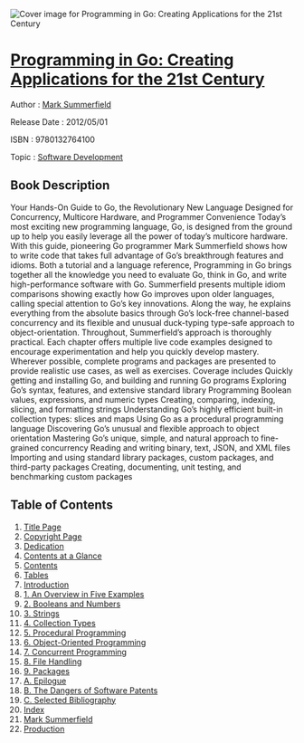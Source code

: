 ![Cover image for Programming in Go: Creating Applications for the 21st Century](https://imgdetail.ebookreading.net/cover/cover/software_development/EB9780132764100.jpg)

[Programming in Go: Creating Applications for the 21st Century](https://ebookreading.net/view/book/Programming+in+Go%3A+Creating+Applications+for+the+21st+Century-EB9780132764100_1.html "Programming in Go: Creating Applications for the 21st Century")
====================================================================================================================

Author : [Mark Summerfield](https://ebookreading.net/search/author/Mark+Summerfield)

Release Date : 2012/05/01

ISBN : 9780132764100

Topic : [Software Development](https://ebookreading.net/search/category/software-development)

Book Description
-----------------

Your Hands-On Guide to Go, the Revolutionary New Language Designed for Concurrency, Multicore Hardware, and Programmer Convenience
Today’s most exciting new programming language, Go, is designed from the ground up to help you easily leverage all the power of today’s multicore hardware. With this guide, pioneering Go programmer Mark Summerfield shows how to write code that takes full advantage of Go’s breakthrough features and idioms.
Both a tutorial and a language reference, Programming in Go brings together all the knowledge you need to evaluate Go, think in Go, and write high-performance software with Go. Summerfield presents multiple idiom comparisons showing exactly how Go improves upon older languages, calling special attention to Go’s key innovations. Along the way, he explains everything from the absolute basics through Go’s lock-free channel-based concurrency and its flexible and unusual duck-typing type-safe approach to object-orientation.
Throughout, Summerfield’s approach is thoroughly practical. Each chapter offers multiple live code examples designed to encourage experimentation and help you quickly develop mastery. Wherever possible, complete programs and packages are presented to provide realistic use cases, as well as exercises. Coverage includes
Quickly getting and installing Go, and building and running Go programs
Exploring Go’s syntax, features, and extensive standard library
Programming Boolean values, expressions, and numeric types
Creating, comparing, indexing, slicing, and formatting strings
Understanding Go’s highly efficient built-in collection types: slices and maps
Using Go as a procedural programming language
Discovering Go’s unusual and flexible approach to object orientation
Mastering Go’s unique, simple, and natural approach to fine-grained concurrency
Reading and writing binary, text, JSON, and XML files
Importing and using standard library packages, custom packages, and third-party packages
Creating, documenting, unit testing, and benchmarking custom packages
              
Table of Contents
-----------------

1. [Title Page](https://ebookreading.net/view/book/Programming+in+Go%3A+Creating+Applications+for+the+21st+Century-EB9780132764100_2.html)
1. [Copyright Page](https://ebookreading.net/view/book/Programming+in+Go%3A+Creating+Applications+for+the+21st+Century-EB9780132764100_3.html)
1. [Dedication](https://ebookreading.net/view/book/Programming+in+Go%3A+Creating+Applications+for+the+21st+Century-EB9780132764100_4.html)
1. [Contents at a Glance](https://ebookreading.net/view/book/Programming+in+Go%3A+Creating+Applications+for+the+21st+Century-EB9780132764100_5.html)
1. [Contents](https://ebookreading.net/view/book/Programming+in+Go%3A+Creating+Applications+for+the+21st+Century-EB9780132764100_6.html)
1. [Tables](https://ebookreading.net/view/book/Programming+in+Go%3A+Creating+Applications+for+the+21st+Century-EB9780132764100_7.html)
1. [Introduction](https://ebookreading.net/view/book/Programming+in+Go%3A+Creating+Applications+for+the+21st+Century-EB9780132764100_8.html)
1. [1. An Overview in Five Examples](https://ebookreading.net/view/book/Programming+in+Go%3A+Creating+Applications+for+the+21st+Century-EB9780132764100_9.html)
1. [2. Booleans and Numbers](https://ebookreading.net/view/book/Programming+in+Go%3A+Creating+Applications+for+the+21st+Century-EB9780132764100_10.html)
1. [3. Strings](https://ebookreading.net/view/book/Programming+in+Go%3A+Creating+Applications+for+the+21st+Century-EB9780132764100_11.html)
1. [4. Collection Types](https://ebookreading.net/view/book/Programming+in+Go%3A+Creating+Applications+for+the+21st+Century-EB9780132764100_12.html)
1. [5. Procedural Programming](https://ebookreading.net/view/book/Programming+in+Go%3A+Creating+Applications+for+the+21st+Century-EB9780132764100_13.html)
1. [6. Object-Oriented Programming](https://ebookreading.net/view/book/Programming+in+Go%3A+Creating+Applications+for+the+21st+Century-EB9780132764100_14.html)
1. [7. Concurrent Programming](https://ebookreading.net/view/book/Programming+in+Go%3A+Creating+Applications+for+the+21st+Century-EB9780132764100_15.html)
1. [8. File Handling](https://ebookreading.net/view/book/Programming+in+Go%3A+Creating+Applications+for+the+21st+Century-EB9780132764100_16.html)
1. [9. Packages](https://ebookreading.net/view/book/Programming+in+Go%3A+Creating+Applications+for+the+21st+Century-EB9780132764100_17.html)
1. [A. Epilogue](https://ebookreading.net/view/book/Programming+in+Go%3A+Creating+Applications+for+the+21st+Century-EB9780132764100_18.html)
1. [B. The Dangers of Software Patents](https://ebookreading.net/view/book/Programming+in+Go%3A+Creating+Applications+for+the+21st+Century-EB9780132764100_19.html)
1. [C. Selected Bibliography](https://ebookreading.net/view/book/Programming+in+Go%3A+Creating+Applications+for+the+21st+Century-EB9780132764100_20.html)
1. [Index](https://ebookreading.net/view/book/Programming+in+Go%3A+Creating+Applications+for+the+21st+Century-EB9780132764100_21.html)
1. [Mark Summerfield](https://ebookreading.net/view/book/Programming+in+Go%3A+Creating+Applications+for+the+21st+Century-EB9780132764100_23.html)
1. [Production](https://ebookreading.net/view/book/Programming+in+Go%3A+Creating+Applications+for+the+21st+Century-EB9780132764100_24.html)
